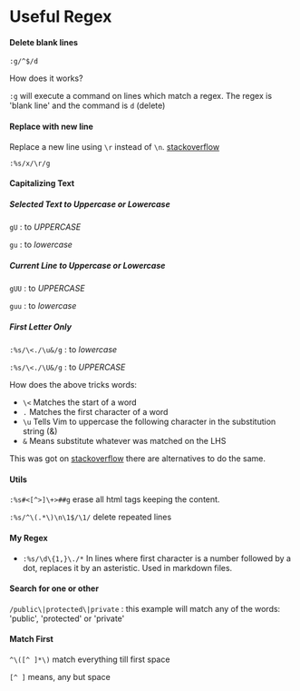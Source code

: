 Useful Regex
============


#### Delete blank lines

```
:g/^$/d
```

How does it works?

`:g` will execute a command on lines which match a regex.
The regex is 'blank line' and the command is `d` (delete)

#### Replace with new line

Replace a new line using `\r` instead of `\n`.  [stackoverflow](http://stackoverflow.com/questions/71323/how-to-replace-a-character-by-a-newline-in-vim)

```
:%s/x/\r/g
```

#### Capitalizing Text

##### Selected Text to Uppercase or Lowercase

`gU` : to *UPPERCASE*

`gu` : to *lowercase*

##### Current Line to Uppercase or Lowercase

`gUU` : to *UPPERCASE*

`guu` : to *lowercase*

##### First Letter Only

`:%s/\<./\u&/g` : to _lowercase_

`:%s/\<./\U&/g` : to _UPPERCASE_

How does the above tricks words:

* `\<` Matches the start of a word
* `.`  Matches the first character of a word
* `\u` Tells Vim to uppercase the following character in the substitution string (&)
* `&`  Means substitute whatever was matched on the LHS

This was got on [stackoverflow](http://stackoverflow.com/questions/17440659/capitalize-first-letter-of-each-word-in-a-selection-using-vim)
there are alternatives to do the same.

#### Utils

`:%s#<[^>]\+>##g` erase all html tags keeping the content.

`:%s/^\(.*\)\n\1$/\1/` delete repeated lines


#### My Regex

* `:%s/\d\{1,}\./*`
In lines where first character is a number followed by a dot, replaces it by an
asteristic.
Used in markdown files.

#### Search for one or other

`/public\|protected\|private` : this example will match any of the words:
'public', 'protected' or 'private'

#### Match First

`^\([^ ]*\)` match everything till first space

`[^ ]` means, any but space
